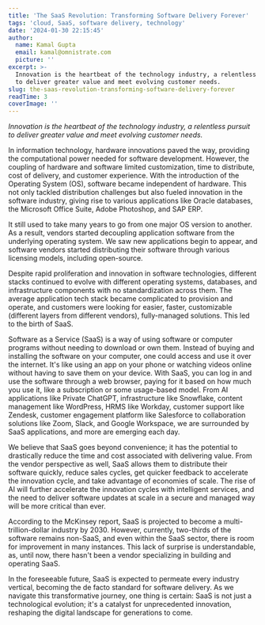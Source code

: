 ```yaml
---
title: 'The SaaS Revolution: Transforming Software Delivery Forever'
tags: 'cloud, SaaS, software delivery, technology'
date: '2024-01-30 22:15:45'
author:
  name: Kamal Gupta
  email: kamal@omnistrate.com
  picture: ''
excerpt: >-
  Innovation is the heartbeat of the technology industry, a relentless pursuit
  to deliver greater value and meet evolving customer needs.
slug: the-saas-revolution-transforming-software-delivery-forever
readTime: 3
coverImage: ''
---
```


*Innovation is the heartbeat of the technology industry, a relentless pursuit to deliver greater value and meet evolving customer needs.*

In information technology, hardware innovations paved the way, providing the computational power needed for software development. However, the coupling of hardware and software limited customization, time to distribute, cost of delivery, and customer experience. With the introduction of the Operating System (OS), software became independent of hardware. This not only tackled distribution challenges but also fueled innovation in the software industry, giving rise to various applications like Oracle databases, the Microsoft Office Suite, Adobe Photoshop, and SAP ERP.

It still used to take many years to go from one major OS version to another. As a result, vendors started decoupling application software from the underlying operating system. We saw new applications begin to appear, and software vendors started distributing their software through various licensing models, including open-source.

Despite rapid proliferation and innovation in software technologies, different stacks continued to evolve with different operating systems, databases, and infrastructure components with no standardization across them. The average application tech stack became complicated to provision and operate, and customers were looking for easier, faster, customizable (different layers from different vendors), fully-managed solutions. This led to the birth of SaaS.

Software as a Service (SaaS) is a way of using software or computer programs without needing to download or own them. Instead of buying and installing the software on your computer, one could access and use it over the internet. It's like using an app on your phone or watching videos online without having to save them on your device. With SaaS, you can log in and use the software through a web browser, paying for it based on how much you use it, like a subscription or some usage-based model. From AI applications like Private ChatGPT, infrastructure like Snowflake, content management like WordPress, HRMS like Workday, customer support like Zendesk, customer engagement platform like Salesforce to collaboration solutions like Zoom, Slack, and Google Workspace, we are surrounded by SaaS applications, and more are emerging each day.

We believe that SaaS goes beyond convenience; it has the potential to drastically reduce the time and cost associated with delivering value. From the vendor perspective as well, SaaS allows them to distribute their software quickly, reduce sales cycles, get quicker feedback to accelerate the innovation cycle, and take advantage of economies of scale. The rise of AI will further accelerate the innovation cycles with intelligent services, and the need to deliver software updates at scale in a secure and managed way will be more critical than ever.

According to the McKinsey report, SaaS is projected to become a multi-trillion-dollar industry by 2030. However, currently, two-thirds of the software remains non-SaaS, and even within the SaaS sector, there is room for improvement in many instances. This lack of surprise is understandable, as, until now, there hasn't been a vendor specializing in building and operating SaaS. 

In the foreseeable future, SaaS is expected to permeate every industry vertical, becoming the de facto standard for software delivery. As we navigate this transformative journey, one thing is certain: SaaS is not just a technological evolution; it's a catalyst for unprecedented innovation, reshaping the digital landscape for generations to come.
